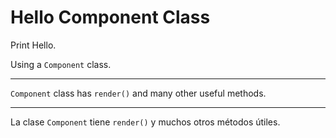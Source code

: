 # Hello Component Class

Print Hello.

Using a `Component` class.

---

`Component` class has `render()` and many other useful methods.

---

La clase `Component` tiene `render()` y muchos otros métodos útiles.